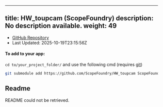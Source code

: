 
---
title: HW_toupcam (ScopeFoundry)
description: No description available.
weight: 49
---
- [GitHub Repository](https://github.com/ScopeFoundry/HW_toupcam)
- Last Updated: 2025-10-19T23:15:56Z


#### To add to your app:

`cd to/your_project_folder/` and use the following cmd (requires [git](/docs/100_development-environment/20_git/))

```bash
git submodule add https://github.com/ScopeFoundry/HW_toupcam ScopeFoundryHW/toupcam
```


## Readme
README could not be retrieved.
